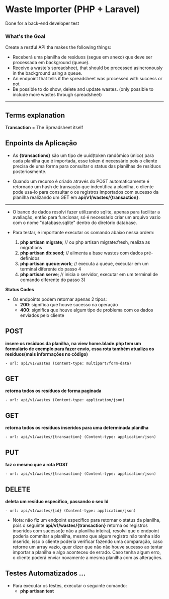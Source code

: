 # Waste Importer (PHP + Laravel)

Done for a back-end developer test

### What's the Goal
Create a restful API tha makes the following things:

- Receberá uma planilha de residuos (segue em anexo) que deve ser processada em background (queue).
- Receive a waste's spreadsheet, that should be processed asincronously in the background using a queue.
- An endpoint that tells if the spreadsheet was processed with success or not
- Be possible to do show, delete and update wastes. (only possible to include more wastes through spreadsheet)

--------

## Terms explanation
**Transaction** = The Spreadsheet itself

## Enpoints da Aplicação

- As **{transactions}** são um tipo de uuid(token randômico único) para cada planilha que é importada, esse token é necessário pois o cliente precisa de uma forma para consultar o status das planilhas de resíduos posteriosmente.

- Quando um recurso é criado através do POST automaticamente é retornado um hash de transação que indentifica a planilha, o cliente pode usa-lo para consultar o os registros importados com sucesso da planilha realizando um GET em **api/v1/wastes/{transaction}**.

-------

- O banco de dados resolvi fazer utilizando sqlite, apenas para facilitar a avaliação, então para funcionar, só é necessário criar um arquivo vazio com o nome "database.sqlite" dentro do diretório database. 

- Para testar, é importante executar os comando abaixo nessa ordem:

    1) **php artisan migrate**; // ou php artisan migrate:fresh, realiza as migrations
    2) **php artisan db:seed**; // alimenta a base wastes com dados pré-definidos
    3) **php artisan queue:work**; // executa a queue, executar em um terminal diferente do passo 4
    4) **php artisan serve**; // inicia o servidor, executar em um terminal de comando diferente do passo 3)

**Status Codes**
- Os endpoints podem retornar apenas 2 tipos:
    - **200**: significa que houve sucesso na operação
    - **400**: significa que houve algum tipo de problema com os dados enviados pelo cliente

## POST 
**insere os resíduos da planilha, na view home.blade.php tem um formulário de exemplo para fazer envio, essa rota também atualiza os resíduos(mais informações no código)**

    - url: api/v1/wastes (Content-type: multipart/form-data)

## GET
**retorna todos os resíduos de forma paginada**

    - url: api/v1/wastes (Content-type: application/json)


## GET
**retorna todos os resíduos inseridos para uma determinada planilha**

    - url: api/v1/wastes/{transaction} (Content-type: application/json)

## PUT
**faz o mesmo que a rota POST**

    - url: api/v1/wastes/{transaction} (Content-type: application/json)

## DELETE
**deleta um resíduo específico, passando o seu Id**

    - url: api/v1/wastes/{id} (Content-type: application/json)
    
- Nota: não fiz um endpoint específico para retornar o status da planilha, pois o seguinte **api/v1/wastes/{transaction}** retorna os registros inseridos com sucesso(e não a planilha inteira), resolvi que o endpoint poderia commitar a planilha, mesmo que algum registro não tenha sido inserido, isso o cliente poderia verificar fazendo uma comparação, caso retorne um array vazio, quer dizer que não não houve sucesso ao tentar importar a planilha e algo aconteceu de errado. Caso tenha algum erro, o cliente poderá enviar novamente a mesma planilha com as alterações.

## Testes Automatizados ...

- Para executar os testes, executar o seguinte comando:
    - **php artisan test**
